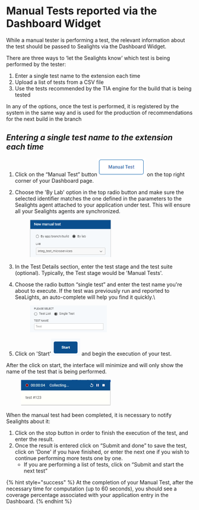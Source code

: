 # Manual Tests reported via the Dashboard Widget

While a manual tester is performing a test, the relevant information about the test should be passed to Sealights via the Dashboard Widget.

There are three ways to ‘let the Sealights know’ which test is being performed by the tester:

1. Enter a single test name to the extension each time
2. Upload a list of tests from a CSV file
3. Use the tests recommended by the TIA engine for the build that is being tested

In any of the options, once the test is performed, it is registered by the system in the same way and is used for the production of recommendations for the next build in the branch

## _**Entering a single test name to the extension each time**_

1. Click on the “Manual Test” button<img src="../../../../.gitbook/assets/image (2).png" alt="" data-size="line"> on the top right corner of your Dashboard page.&#x20;
2.  Choose the 'By Lab' option in the top radio button and make sure the selected identifier matches the one defined in the parameters to the Sealights agent attached to your application under test. This will ensure all your Sealights agents are synchronized.



    <figure><img src="../../../../.gitbook/assets/image (12).png" alt="" width="218"><figcaption></figcaption></figure>
3. In the Test Details section, enter the test stage and the test suite (optional). Typically, the Test stage would be 'Manual Tests'.
4.  Choose the radio button “single test” and enter the test name you're about to execute. If the test was previously run and reported to SeaLights, an auto-complete will help you find it quickly.\


    <figure><img src="../../../../.gitbook/assets/image (17).png" alt="" width="207"><figcaption></figcaption></figure>
5. Click on 'Start'<img src="../../../../.gitbook/assets/image (1) (1).png" alt="" data-size="line"> and begin the execution of your test.

After the click on start, the interface will minimize and will only show the name of the test that is being performed.

<figure><img src="../../../../.gitbook/assets/image (3).png" alt="" width="241"><figcaption></figcaption></figure>

When the manual test had been completed, it is necessary to notify Sealights about it:

1. Click on the stop button in order to finish the execution of the test, and enter the result.
2. Once the result is entered click on “Submit and done” to save the test, click on 'Done' if you have finished, or enter the next one if you wish to continue performing more tests one by one.
   * If you are performing a list of tests, click on “Submit and start the next test”

{% hint style="success" %}
At the completion of your Manual Test, after the necessary time for computation (up to 60 seconds), you should see a coverage percentage associated with your application entry in the Dashboard.
{% endhint %}
